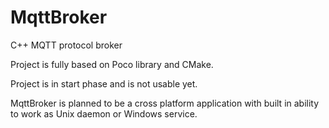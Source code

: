 # MqttBroker
C++ MQTT protocol broker

Project is fully based on Poco library and CMake.

Project is in start phase and is not usable yet.

MqttBroker is planned to be a cross platform application with built in ability to work as Unix daemon or Windows service.

